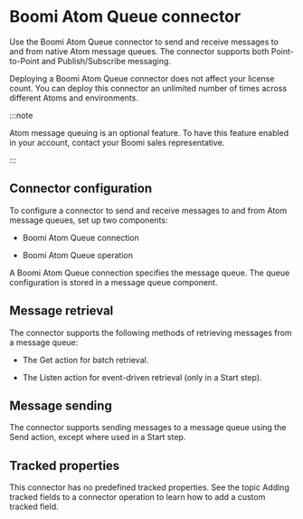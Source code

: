 # Boomi Atom Queue connector

<head>
  <meta name="guidename" content="Integration"/>
  <meta name="context" content="GUID-0e37228f-955a-478d-a0ea-2b89bfe7df97"/>
</head>

Use the Boomi Atom Queue connector to send and receive messages to and from native Atom message queues. The connector supports both Point-to-Point and Publish/Subscribe messaging.

Deploying a Boomi Atom Queue connector does not affect your license count. You can deploy this connector an unlimited number of times across different Atoms and environments.

:::note

Atom message queuing is an optional feature. To have this feature enabled in your account, contact your Boomi sales representative.

:::

## Connector configuration

To configure a connector to send and receive messages to and from Atom message queues, set up two components:

-   Boomi Atom Queue connection

-   Boomi Atom Queue operation


A Boomi Atom Queue connection specifies the message queue. The queue configuration is stored in a message queue component.

## Message retrieval

The connector supports the following methods of retrieving messages from a message queue:

-   The Get action for batch retrieval.

-   The Listen action for event-driven retrieval \(only in a Start step\).

## Message sending

The connector supports sending messages to a message queue using the Send action, except where used in a Start step.

## Tracked properties

This connector has no predefined tracked properties. See the topic Adding tracked fields to a connector operation to learn how to add a custom tracked field.
